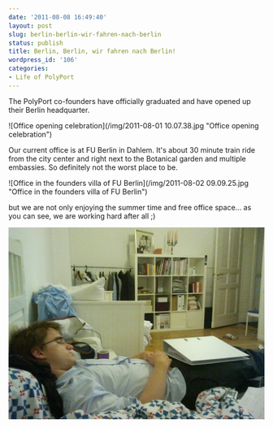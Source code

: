 ```yaml
---
date: '2011-08-08 16:49:40'
layout: post
slug: berlin-berlin-wir-fahren-nach-berlin
status: publish
title: Berlin, Berlin, wir fahren nach Berlin!
wordpress_id: '106'
categories:
- Life of PolyPort
---
```


The PolyPort co-founders have officially graduated and have opened up their Berlin headquarter.

![Office opening celebration](/img/2011-08-01 10.07.38.jpg "Office opening celebration")

Our current office is at FU Berlin in Dahlem. It's about 30 minute train ride from the city center and right next to the Botanical garden and multiple embassies. So definitely not the worst place to be.

![Office in the founders villa of FU Berlin](/img/2011-08-02 09.09.25.jpg "Office in the founders villa of FU Berlin")

but we are not only enjoying the summer time and free office space... as you can see, we are working hard after all ;)

![Exhaustion after a long day](/img/2011-08-02%25252022.51.04.jpg "Exhaustion after a long day")
